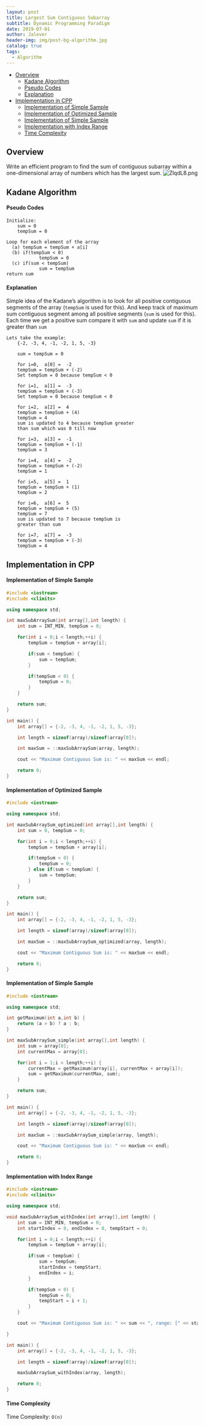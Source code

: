 ```yaml
---
layout: post
title: Largest Sum Contiguous Subarray
subtitle: Dynamic Programming Paradigm
date: 2019-07-01
author: Jalever
header-img: img/post-bg-algorithm.jpg
catalog: true
tags:
  - Algorithm
---
```

- [Overview](#overview)
    - [Kadane Algorithm](#kadane-algorithm)
    - [Pseudo Codes](#pseudo-codes)
    - [Explanation](#explanation)
- [Implementation in CPP](#implementation-in-cpp)
    - [Implementation of Simple Sample](#implementation-of-simple-sample)
    - [Implementation of Optimized Sample](#implementation-of-optimized-sample)
    - [Implementation of Simple Sample](#implementation-of-simple-sample)
    - [Implementation with Index Range](#implementation-with-index-range)
    - [Time Complexity](#time-complexity)

## Overview
Write an efficient program to find the sum of contiguous subarray within a one-dimensional array of numbers which has the largest sum.
![ZlqdL8.png](https://s2.ax1x.com/2019/06/30/ZlqdL8.png)

## Kadane Algorithm
#### Pseudo Codes
```text
Initialize:
    sum = 0
    tempSum = 0

Loop for each element of the array
  (a) tempSum = tempSum + a[i]
  (b) if(tempSum < 0)
            tempSum = 0
  (c) if(sum < tempSum)
            sum = tempSum
return sum
```

#### Explanation
Simple idea of the Kadane’s algorithm is to look for all positive contiguous segments of the array (`tempSum` is used for this). And keep track of maximum sum contiguous segment among all positive segments (`sum` is used for this). Each time we get a positive sum compare it with `sum` and update `sum` if it is greater than `sum`
```text
Lets take the example:
    {-2, -3, 4, -1, -2, 1, 5, -3}

    sum = tempSum = 0

    for i=0,  a[0] =  -2
    tempSum = tempSum + (-2)
    Set tempSum = 0 because tempSum < 0

    for i=1,  a[1] =  -3
    tempSum = tempSum + (-3)
    Set tempSum = 0 because tempSum < 0

    for i=2,  a[2] =  4
    tempSum = tempSum + (4)
    tempSum = 4
    sum is updated to 4 because tempSum greater
    than sum which was 0 till now

    for i=3,  a[3] =  -1
    tempSum = tempSum + (-1)
    tempSum = 3

    for i=4,  a[4] =  -2
    tempSum = tempSum + (-2)
    tempSum = 1

    for i=5,  a[5] =  1
    tempSum = tempSum + (1)
    tempSum = 2

    for i=6,  a[6] =  5
    tempSum = tempSum + (5)
    tempSum = 7
    sum is updated to 7 because tempSum is
    greater than sum

    for i=7,  a[7] =  -3
    tempSum = tempSum + (-3)
    tempSum = 4
```

## Implementation in CPP
#### Implementation of Simple Sample
```cpp
#include <iostream>
#include <climits>

using namespace std;

int maxSubArraySum(int array[],int length) {
	int sum = INT_MIN, tempSum = 0;

	for(int i = 0;i < length;++i) {
		tempSum = tempSum + array[i];

		if(sum < tempSum) {
			sum = tempSum;
		}

		if(tempSum < 0) {
			tempSum = 0;
		}
	}

	return sum;
}

int main() {
	int array[] = {-2, -3, 4, -1, -2, 1, 5, -3};

	int length = sizeof(array)/sizeof(array[0]);

	int maxSum = ::maxSubArraySum(array, length);

	cout << "Maximum Contiguous Sum is: " << maxSum << endl;

	return 0;
}
```


#### Implementation of Optimized Sample
```cpp
#include <iostream>

using namespace std;

int maxSubArraySum_optimized(int array[],int length) {
	int sum = 0, tempSum = 0;

	for(int i = 0;i < length;++i) {
		tempSum = tempSum + array[i];

		if(tempSum < 0) {
			tempSum = 0;
		} else if(sum < tempSum) {
			sum = tempSum;
		}
	}

	return sum;
}

int main() {
	int array[] = {-2, -3, 4, -1, -2, 1, 5, -3};

	int length = sizeof(array)/sizeof(array[0]);

	int maxSum = ::maxSubArraySum_optimized(array, length);

	cout << "Maximum Contiguous Sum is: " << maxSum << endl;

	return 0;
}

```

#### Implementation of Simple Sample
```cpp
#include <iostream>

using namespace std;

int getMaximum(int a,int b) {
	return (a > b) ? a : b;
}

int maxSubArraySum_simple(int array[],int length) {
	int sum = array[0];
	int currentMax = array[0];

	for(int i = 1;i < length;++i) {
		currentMax = getMaximum(array[i], currentMax + array[i]);
		sum = getMaximum(currentMax, sum);
	}

	return sum;
}

int main() {
	int array[] = {-2, -3, 4, -1, -2, 1, 5, -3};

	int length = sizeof(array)/sizeof(array[0]);

	int maxSum = ::maxSubArraySum_simple(array, length);

	cout << "Maximum Contiguous Sum is: " << maxSum << endl;

	return 0;
}

```

#### Implementation with Index Range
```cpp
#include <iostream>
#include <climits>

using namespace std;

void maxSubArraySum_withIndex(int array[],int length) {
	int sum = INT_MIN, tempSum = 0;
	int startIndex = 0, endIndex = 0, tempStart = 0;

	for(int i = 0;i < length;++i) {
		tempSum = tempSum + array[i];

		if(sum < tempSum) {
			sum = tempSum;
			startIndex = tempStart;
			endIndex = i;
		}

		if(tempSum < 0) {
			tempSum = 0;
			tempStart = i + 1;
		}
	}

	cout << "Maximum Contiguous Sum is: " << sum << ", range: [" << startIndex << "] - [" << endIndex << "]" << endl;

}

int main() {
	int array[] = {-2, -3, 4, -1, -2, 1, 5, -3};

	int length = sizeof(array)/sizeof(array[0]);

	maxSubArraySum_withIndex(array, length);

	return 0;
}

```

#### Time Complexity
Time Complexity: `O(n)`
